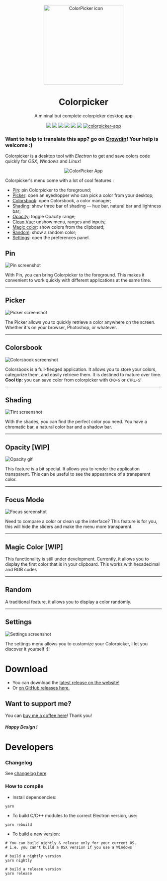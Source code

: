 <p align="center">
    <a href="https://colorpicker.fr">
        <img src="build/icon.png" width="256" height="256" alt="ColorPicker icon" />
    </a>
    <h1 align="center">Colorpicker</h1>
    <p align="center">A mininal but complete colorpicker desktop app</p>
    <p align="center">
        <img src="https://img.shields.io/github/downloads/toinane/colorpicker/total.svg?style=flat-square">
        <img src="https://img.shields.io/github/downloads/toinane/colorpicker/latest/total.svg?style=flat-square">
        <img src="https://img.shields.io/circleci/project/github/Toinane/colorpicker.svg?style=flat-square">
        <img src="https://img.shields.io/github/release/toinane/colorpicker.svg?style=flat-square">
        <img src="https://img.shields.io/github/release-date/Toinane/colorpicker.svg?style=flat-square">
        <img src="https://img.shields.io/david/toinane/colorpicker.svg?style=flat-square">
        <a href="https://snapcraft.io/colorpicker-app">
            <img alt="colorpicker-app" src="https://snapcraft.io/colorpicker-app/badge.svg" />
        </a>
    </p>
</p>

### Want to help to translate this app? go on [Crowdin](https://crowdin.com/project/colorpicker)! Your help is welcome :)

Colorpicker is a desktop tool with _Electron_ to get and save colors code quickly for _OSX_, _Windows_ and _Linux_!

<p align="center">
    <img src=".github/screenshots/colorpicker.png"
        alt="ColorPicker App" />
</p>

Colorpicker's menu come with a lot of cool features :

-   [Pin](#pin): pin Colorpicker to the foreground;
-   [Picker](#picker): open an eyedropper who can pick a color from your desktop;
-   [Colorsbook](#colorsbook): open Colorsbook, a color manager;
-   [Shading](#shading): show three bar of shading — hue bar, natural bar and lightness bar;
-   [Opacity](#opacity): toggle Opacity range;
-   [Clean Vue](#clean-vue): unshow menu, ranges and inputs;
-   [Magic color](#magic-color): show colors from the clipboard;
-   [Random](#random): show a random color;
-   [Settings](#settings): open the preferences panel.

## Pin

![Pin screenshot](.github/screenshots/pin.png)

With Pin, you can bring Colorpicker to the foreground. This makes it convenient to work quickly with different
applications at the same time.

---

## Picker

![Picker screenshot](.github/screenshots/picker.png)

The Picker allows you to quickly retrieve a color anywhere on the screen. Whether it's on your browser, Photoshop, or
whatever.

---

## Colorsbook

![Colorsbook screenshot](.github/screenshots/colorsbook.png)

Colorsbook is a full-fledged application. It allows you to store your colors, categorize them, and easily retrieve them.
It is destined to mature over time.
**Cool tip:** you can save color from colorpicker with `CMD+S` or `CTRL+S`!

---

## Shading

![Tint screenshot](.github/screenshots/tint.png)

With the shades, you can find the perfect color you need. You have a chromatic bar, a natural color bar and a shadow
bar.

---

## Opacity [WIP]

![Opacity gif](.github/screenshots/opacity.png)

This feature is a bit special. It allows you to render the application transparent. This can be useful to see the
appearance of a transparent color.

---

## Focus Mode

![Focus screenshot](.github/screenshots/focus.png)

Need to compare a color or clean up the interface? This feature is for you, this will hide the sliders and make the menu
more transparent.

---

## Magic Color [WIP]

This functionality is still under development. Currently, it allows you to display the first color that is in your
clipboard. This works with hexadecimal and RGB codes

---

## Random

A traditional feature, it allows you to display a color randomly.

---

## Settings

![Settings screenshot](.github/screenshots/settings.png)

The settings menu allows you to customize your Colorpicker, I let you discover it yourself :)!

# Download

-   You can download the [latest release on the website!](https://colorpicker.fr)
-   Or [on GitHub releases here.](https://github.com/Toinane/colorpicker/releases)

## Want to support me?

You can [buy me a coffee here](https://toinane.itch.io/colorpicker)! Thank you!

#### **_Happy Design !_**

# Developers

### Changelog

See [changelog here](changelog.md).

### How to compile

-   Install dependencies:

```shell
yarn
```

-   To build C/C++ modules to the correct Electron version, use:

```shell
yarn rebuild
```

-   To build a new version:

```shell
# You can build nightly & release only for your current OS.
# i.e. you can't build a OSX version if you use a Windows

# build a nightly version
yarn nightly

# build a release version
yarn release
```
